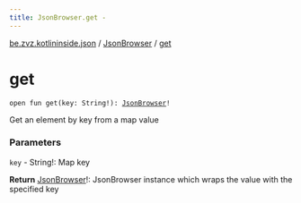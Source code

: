 ```yaml
---
title: JsonBrowser.get - 
---
```


[be.zvz.kotlininside.json](../index.html) / [JsonBrowser](index.html) / [get](./get.html)

# get

`open fun get(key: String!): `[`JsonBrowser`](index.html)`!`

Get an element by key from a map value

### Parameters

`key` - String!: Map key

**Return**
[JsonBrowser](index.html)!: JsonBrowser instance which wraps the value with the specified key

